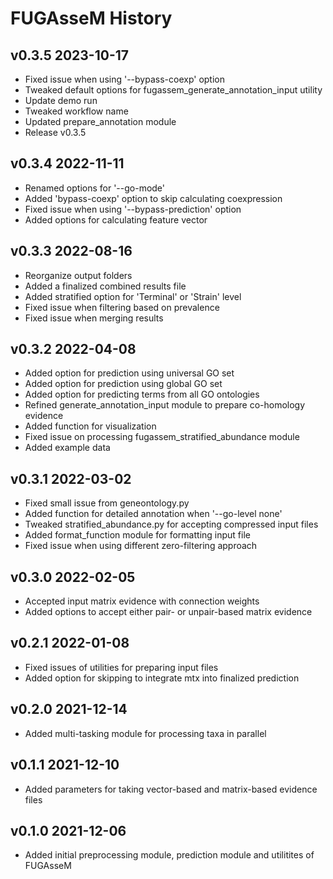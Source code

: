 
# FUGAsseM History #

## v0.3.5 2023-10-17 ##
* Fixed issue when using '--bypass-coexp' option
* Tweaked default options for fugassem_generate_annotation_input utility
* Update demo run
* Tweaked workflow name
* Updated prepare_annotation module
* Release v0.3.5

## v0.3.4 2022-11-11 ##
* Renamed options for '--go-mode'
* Added 'bypass-coexp' option to skip calculating coexpression
* Fixed issue when using '--bypass-prediction' option
* Added options for calculating feature vector

## v0.3.3 2022-08-16 ##
* Reorganize output folders
* Added a finalized combined results file
* Added stratified option for 'Terminal' or 'Strain' level
* Fixed issue when filtering based on prevalence
* Fixed issue when merging results

## v0.3.2 2022-04-08 ##
* Added option for prediction using universal GO set 
* Added option for prediction using global GO set
* Added option for predicting terms from all GO ontologies
* Refined generate_annotation_input module to prepare co-homology evidence 
* Added function for visualization
* Fixed issue on processing fugassem_stratified_abundance module
* Added example data

## v0.3.1 2022-03-02 ##
* Fixed small issue from geneontology.py
* Added function for detailed annotation when '--go-level none'
* Tweaked stratified_abundance.py for accepting compressed input files
* Added format_function module for formatting input file
* Fixed issue when using different zero-filtering approach

## v0.3.0 2022-02-05 ##
* Accepted input matrix evidence with connection weights
* Added options to accept either pair- or unpair-based matrix evidence

## v0.2.1 2022-01-08 ##
* Fixed issues of utilities for preparing input files
* Added option for skipping to integrate mtx into finalized prediction 

## v0.2.0 2021-12-14 ##
* Added multi-tasking module for processing taxa in parallel

## v0.1.1 2021-12-10 ##
* Added parameters for taking vector-based and matrix-based evidence files

## v0.1.0 2021-12-06 ##
* Added initial preprocessing module, prediction module and utilitites of FUGAsseM
